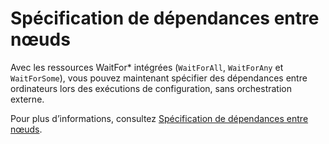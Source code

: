 # Spécification de dépendances entre nœuds

Avec les ressources WaitFor\* intégrées (`WaitForAll`, `WaitForAny` et `WaitForSome`), vous pouvez maintenant spécifier des dépendances entre ordinateurs lors des exécutions de configuration, sans orchestration externe. 

Pour plus d’informations, consultez [Spécification de dépendances entre nœuds](https://msdn.microsoft.com/powershell/dsc/crossnodedependencies).

<!--HONumber=Aug16_HO3-->


